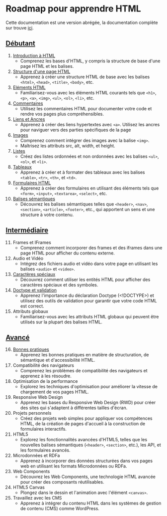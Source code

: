 # Roadmap pour apprendre HTML

Cette documentation est une version abrégée, la documentation complète sur trouve [ici](https://www.w3schools.com/html/).

## [Débutant](021_Debutant.md)

1. [Introduction à HTML](021_Debutant.md#introduction-à-html)
    - Comprenez les bases d'HTML, y compris la structure de base d'une page HTML et les balises.
2. [Structure d'une page HTML](021_Debutant.md#structure-dune-page-html)
    - Apprenez à créer une structure HTML de base avec les balises `<html>`, `<head>`, `<title>`, `<body>`, etc.
3. [Eléments HTML](021_Debutant.md#eléments-html)
    - Familiarisez-vous avec les éléments HTML courants tels que `<h1>`, `<p>`, `<a>`, `<img>`, `<ul>`, `<ol>`, `<li>`, etc.
4. [Commentaires](021_Debutant.md#commentaires)
    - Utilisez les commentaires HTML pour documenter votre code et rendre vos pages plus compréhensibles.
5. [Liens et Ancres](021_Debutant.md#liens-et-ancres)
    - Apprenez à créer des liens hypertextes avec `<a>`.
Utilisez les ancres pour naviguer vers des parties spécifiques de la page
6. [Images](021_Debutant.md#images)
    - Comprenez comment intégrer des images avec la balise `<img>`.
    - Maîtrisez les attributs src, alt, width, et height.
7. [Listes](021_Debutant.md#listes)
    - Créez des listes ordonnées et non ordonnées avec les balises `<ul>`, `<ol>`, et `<li>`.
8. [Tableaux](021_Debutant.md#tableaux)
    - Apprenez à créer et à formater des tableaux avec les balises `<table>`, `<tr>`, `<th>`, et `<td>`.
9. [Formulaires HTML](021_Debutant.md#formulaires-html)
    - Apprenez à créer des formulaires en utilisant des éléments tels que `<form>`, `<input>`, `<textarea>`, `<select>`, etc.
10. [Balises sémantiques](021_Debutant.md#balises-sémantiques)
    - Découvrez les balises sémantiques telles que `<header>`, `<nav>`, `<section>`, `<article>`, `<footer>`, etc., qui apportent un sens et une structure à votre contenu.


## [Intermédiaire](022_Intermediaire.md)

11. Frames et IFrames
    - Comprenez comment incorporer des frames et des iframes dans une page HTML pour afficher du contenu externe.
12. Audio et Vidéo
    - Intégrez des fichiers audio et vidéo dans votre page en utilisant les balises `<audio>` et `<video>`.
13. [Caractères spéciaux](022_Intermediaire.md#caractères-spéciaux)
    - Découvrez comment utiliser les entités HTML pour afficher des caractères spéciaux et des symboles.
14. [Doctype et validation](022_Intermediaire.md#doctype-et-validation)
    - Apprenez l'importance du déclaration Doctype (<!DOCTYPE>) et utilisez des outils de validation pour garantir que votre code HTML est correct.
15. Attributs globaux
    - Familiarisez-vous avec les attributs HTML globaux qui peuvent être utilisés sur la plupart des balises HTML.


## [Avancé](023_Avance.md)

16. [Bonnes pratiques](023_Avance.md#bonnes-pratiques)
    - Apprenez les bonnes pratiques en matière de structuration, de sémantique et d'accessibilité HTML.
17. Compatibilité des navigateurs
    - Comprenez les problèmes de compatibilité des navigateurs et apprenez à les résoudre.
18. Optimisation de la performance
    - Explorez les techniques d'optimisation pour améliorer la vitesse de chargement de vos pages HTML.
19. Responsive Web Design
    - Apprenez les bases du Responsive Web Design (RWD) pour créer des sites qui s'adaptent à différentes tailles d'écran.
20. Projets personnels
    - Créez des projets web simples pour appliquer vos compétences HTML, de la création de pages d'accueil à la construction de formulaires interactifs.
21. HTML5
    - Explorez les fonctionnalités avancées d'HTML5, telles que les nouvelles balises sémantiques (`<header>`, `<section>`, etc.), les API, et les formulaires avancés.
22. Microdonnées et RDFa
    - Apprenez à incorporer des données structurées dans vos pages web en utilisant les formats Microdonnées ou RDFa.
23. Web Components
    - Découvrez les Web Components, une technologie HTML avancée pour créer des composants réutilisables.
24. HTML5 Canvas
    - Plongez dans le dessin et l'animation avec l'élément `<canvas>`.
25. Travaillez avec les CMS
    - Apprenez à intégrer du contenu HTML dans les systèmes de gestion de contenu (CMS) comme WordPress.
